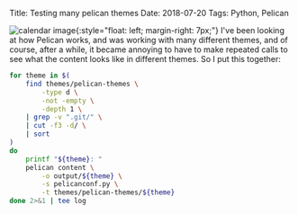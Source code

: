 Title: Testing many pelican themes
Date: 2018-07-20
Tags: Python, Pelican

![calendar image]({static}/images/2018/testing-many-pelican-themes.png){:style="float: left; margin-right: 7px;"} I've been looking at how Pelican works, and was working with many different themes,
and of course, after a while, it became annoying to have to make repeated calls to
see what the content looks like in different themes. So I put this together:

```bash
for theme in $(
    find themes/pelican-themes \
        -type d \
        -not -empty \
        -depth 1 \
    | grep -v ".git/" \
    | cut -f3 -d/ \
    | sort
)
do 
    printf "${theme}: "
    pelican content \
        -o output/${theme} \
        -s pelicanconf.py \
        -t themes/pelican-themes/${theme}
done 2>&1 | tee log
```
